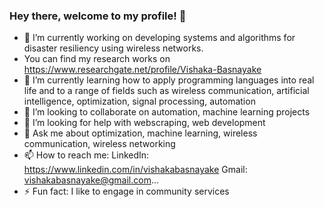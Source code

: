 ### Hey there, welcome to my profile! 👋




- 🔭 I’m currently working on developing systems and algorithms for disaster resiliency using wireless networks. 
- You can find my research works on https://www.researchgate.net/profile/Vishaka-Basnayake
- 🌱 I’m currently learning how to apply programming languages into real life and to a range of fields such as wireless communication, artificial intelligence, optimization, signal processing, automation 
- 👯 I’m looking to collaborate on automation, machine learning projects
- 🤔 I’m looking for help with webscraping, web development
- 💬 Ask me about optimization, machine learning, wireless communication, wireless networking
- 📫 How to reach me: 
      LinkedIn: https://www.linkedin.com/in/vishakabasnayake
      Gmail: vishakabasnayake@gmail.com...
- ⚡ Fun fact: I like to engage in community services


